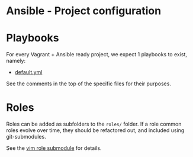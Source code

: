 Ansible - Project configuration
===============================

# Playbooks

For every Vagrant + Ansible ready project, we expect 1 playbooks to exist, namely:

* [default.yml](playbooks/default.yml)

See the comments in the top of the specific files for their purposes.

# Roles

Roles can be added as subfolders to the `roles/` folder. If a role common roles
evolve over time, they should be refactored out, and included using git-submodules.

See the [vim role submodule](https://github.com/magenta-aps/ansible-role-vim) for details.

